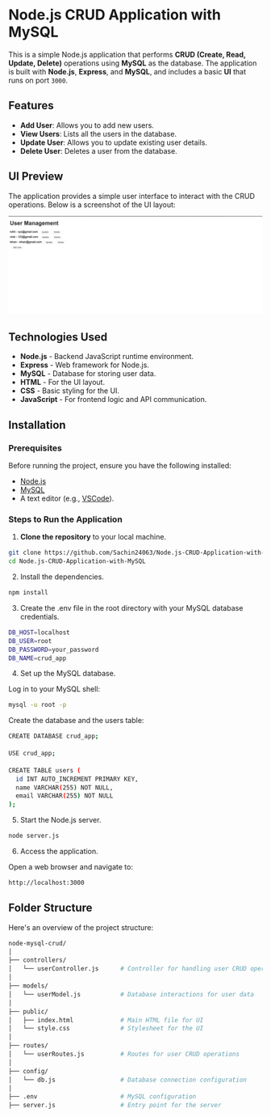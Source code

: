 # Node.js CRUD Application with MySQL

This is a simple Node.js application that performs **CRUD (Create, Read, Update, Delete)** operations using **MySQL** as the database. The application is built with **Node.js**, **Express**, and **MySQL**, and includes a basic **UI** that runs on port `3000`.

## Features

- **Add User**: Allows you to add new users.
- **View Users**: Lists all the users in the database.
- **Update User**: Allows you to update existing user details.
- **Delete User**: Deletes a user from the database.

## UI Preview

The application provides a simple user interface to interact with the CRUD operations. Below is a screenshot of the UI layout:

![UI Layout](img.jpg)

## Technologies Used

- **Node.js** - Backend JavaScript runtime environment.
- **Express** - Web framework for Node.js.
- **MySQL** - Database for storing user data.
- **HTML** - For the UI layout.
- **CSS** - Basic styling for the UI.
- **JavaScript** - For frontend logic and API communication.

## Installation

### Prerequisites

Before running the project, ensure you have the following installed:

- [Node.js](https://nodejs.org/)
- [MySQL](https://www.mysql.com/)
- A text editor (e.g., [VSCode](https://code.visualstudio.com/)).

### Steps to Run the Application

1. **Clone the repository** to your local machine.

```bash
git clone https://github.com/Sachin24063/Node.js-CRUD-Application-with-MySQL.git
cd Node.js-CRUD-Application-with-MySQL
```

2. Install the dependencies.

```bash
npm install
```
3. Create the .env file in the root directory with your MySQL database credentials.

```bash
DB_HOST=localhost
DB_USER=root
DB_PASSWORD=your_password
DB_NAME=crud_app
```
4. Set up the MySQL database.
   
Log in to your MySQL shell:
```bash
mysql -u root -p
```

Create the database and the users table:
```bash
CREATE DATABASE crud_app;

USE crud_app;

CREATE TABLE users (
  id INT AUTO_INCREMENT PRIMARY KEY,
  name VARCHAR(255) NOT NULL,
  email VARCHAR(255) NOT NULL
);
```
5. Start the Node.js server.

```bash
node server.js
```
6. Access the application.
   
Open a web browser and navigate to:
```bash
http://localhost:3000
```

## Folder Structure

Here's an overview of the project structure:

```bash
node-mysql-crud/
│
├── controllers/
│   └── userController.js      # Controller for handling user CRUD operations
│
├── models/
│   └── userModel.js           # Database interactions for user data
│
├── public/
│   ├── index.html             # Main HTML file for UI
│   └── style.css              # Stylesheet for the UI
│
├── routes/
│   └── userRoutes.js          # Routes for user CRUD operations
│
├── config/
│   └── db.js                  # Database connection configuration
│
├── .env                       # MySQL configuration
├── server.js                  # Entry point for the server

```
